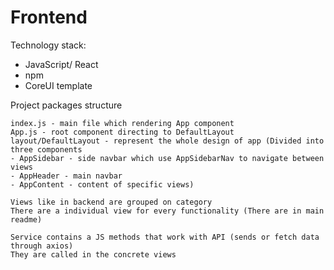 # Frontend
Technology stack:
- JavaScript/ React
- npm 
- CoreUI template


Project packages structure 

    index.js - main file which rendering App component
    App.js - root component directing to DefaultLayout
    layout/DefaultLayout - represent the whole design of app (Divided into three components
    - AppSidebar - side navbar which use AppSidebarNav to navigate between views
    - AppHeader - main navbar
    - AppContent - content of specific views)
    
    Views like in backend are grouped on category 
    There are a individual view for every functionality (There are in main readme)
    
    Service contains a JS methods that work with API (sends or fetch data through axios)
    They are called in the concrete views


